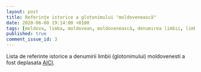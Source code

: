 ```yaml
--- 
layout: post
title: Referințe istorice a glotonimului "moldovenească"
date: 2020-06-08 19:14:00 +0100
tags: [moldova, limba, moldovean, moldovenească, denumirea limbii, limba moldovenească, etnie moldoveana, istorie, surse istorice]
published: true
comment_issue_id: 3
---
```


Lista de referinte istorice a denumirii limbii (glotonimului) moldovenesti a fost deplasata  [AICI][1].

[1]: https://sdudnic.com/moldoveneasca